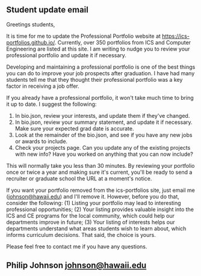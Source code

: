 ## Student update email

Greetings students,

It is time for me to update the Professional Portfolio website at https://ics-portfolios.github.io/. Currently, over 350 portfolios from ICS and Computer Engineering are listed at this site.  I am writing to nudge you to review your professional portfolio and update it if necessary.

Developing and maintaining a professional portfolio is one of the best things you can do to improve your job prospects after graduation.  I have had many students tell me that they thought their professional portfolio was a key factor in receiving a job offer.

If you already have a professional portfolio, it won't take much time to bring it up to date. I suggest the following:

  1. In bio.json, review your interests, and update them if they've changed.
  2. In bio.json, review your summary statement, and update it if necessary. Make sure your expected grad date is accurate.
  3. Look at the remainder of the bio.json, and see if you have any new jobs or awards to include.
  4. Check your projects page. Can you update any of the existing projects with new info? Have you worked on anything that you can now include?

This will normally take you less than 30 minutes. By reviewing your portfolio once or twice a year and making sure it's current, you'll be ready to send a recruiter or graduate school the URL at a moment's notice.

If you want your portfolio removed from the ics-portfolios site, just email me (johnson@hawaii.edu) and I'll remove it.  However, before you do that, consider the following: (1) Listing your portfolio may lead to interesting professional opportunities; (2) Your listing provides valuable insight into the ICS and CE programs for the local community, which could help our departments improve in future; (3) Your listing of interests helps our departments understand what areas students wish to learn about, which informs curriculum decisions.  That said, the choice is yours.

Please feel free to contact me if you have any questions.

Philip Johnson
johnson@hawaii.edu
------



